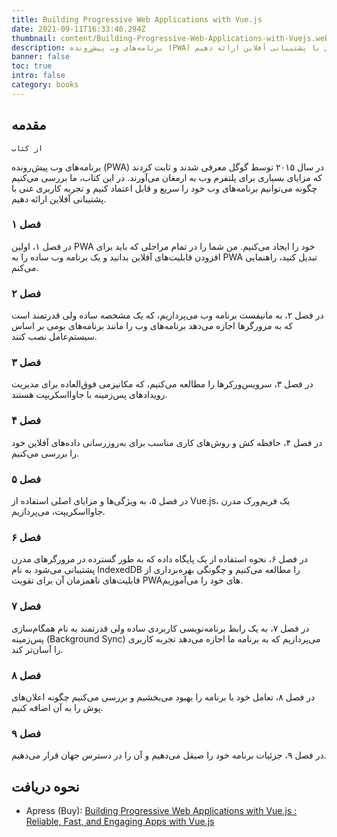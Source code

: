 ```yaml
---
title: Building Progressive Web Applications with Vue.js
date: 2021-09-11T16:33:46.294Z
thumbnail: content/Building-Progressive-Web-Applications-with-Vuejs.webp
description: برنامه‌های وب پیش‌رونده (PWA) در سال ۲۰۱۵ توسط گوگل معرفی شدند و ثابت کردند که مزایای بسیاری برای پلتفرم وب به ارمغان می‌آورند. در این کتاب، ما بررسی می‌کنیم چگونه می‌توانیم برنامه‌های وب خود را سریع و قابل اعتماد کنیم و تجربه کاربری غنی با پشتیبانی آفلاین ارائه دهیم.
banner: false
toc: true
intro: false
category: books
---
```


## مقدمه

`از کتاب`

برنامه‌های وب پیش‌رونده (PWA) در سال ۲۰۱۵ توسط گوگل معرفی شدند و ثابت کردند که مزایای بسیاری برای پلتفرم وب به ارمغان می‌آورند. در این کتاب، ما بررسی می‌کنیم چگونه می‌توانیم برنامه‌های وب خود را سریع و قابل اعتماد کنیم و تجربه کاربری غنی با پشتیبانی آفلاین ارائه دهیم.

### فصل ۱

در فصل ۱، اولین PWA خود را ایجاد می‌کنیم. من شما را در تمام مراحلی که باید برای افزودن قابلیت‌های آفلاین بدانید و یک برنامه وب ساده را به PWA تبدیل کنید، راهنمایی می‌کنم.

### فصل ۲

در فصل ۲، به مانیفست برنامه وب می‌پردازیم، که یک مشخصه ساده ولی قدرتمند است که به مرورگرها اجازه می‌دهد برنامه‌های وب را مانند برنامه‌های بومی بر اساس سیستم‌عامل نصب کنند.

### فصل ۳

در فصل ۳، سرویس‌ورکرها را مطالعه می‌کنیم، که مکانیزمی فوق‌العاده برای مدیریت رویدادهای پس‌زمینه با جاوااسکریپت هستند.

### فصل ۴

در فصل ۴، حافظه کش و روش‌های کاری مناسب برای به‌روزرسانی داده‌های آفلاین خود را بررسی می‌کنیم.

### فصل ۵

در فصل ۵، به ویژگی‌ها و مزایای اصلی استفاده از Vue.js، یک فریم‌ورک مدرن جاوااسکریپت، می‌پردازیم.

### فصل ۶

در فصل ۶، نحوه استفاده از یک پایگاه داده که به طور گسترده در مرورگرهای مدرن پشتیبانی می‌شود به نام IndexedDB را مطالعه می‌کنیم و چگونگی بهره‌برداری از قابلیت‌های ناهمزمان آن برای تقویت PWAهای خود را می‌آموزیم.

### فصل ۷

در فصل ۷، به یک رابط برنامه‌نویسی کاربردی ساده ولی قدرتمند به نام همگام‌سازی پس‌زمینه (Background Sync) می‌پردازیم که به برنامه ما اجازه می‌دهد تجربه کاربری را آسان‌تر کند.

### فصل ۸

در فصل ۸، تعامل خود با برنامه را بهبود می‌بخشیم و بررسی می‌کنیم چگونه اعلان‌های پوش را به آن اضافه کنیم.

### فصل ۹

در فصل ۹، جزئیات برنامه خود را صیقل می‌دهیم و آن را در دسترس جهان قرار می‌دهیم.

## نحوه دریافت

- Apress (Buy): [Building Progressive Web Applications with Vue.js : Reliable, Fast, and Engaging Apps with Vue.js](https://www.apress.com/gp/book/9781484253335)
